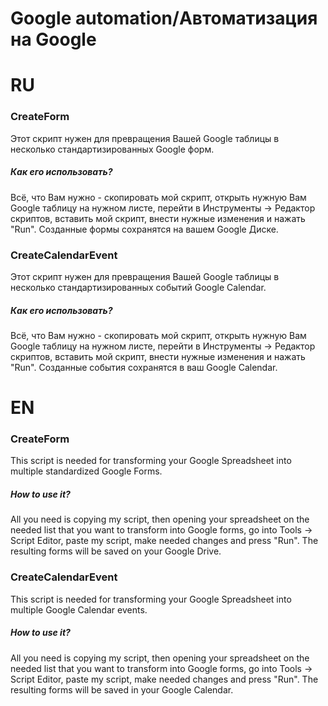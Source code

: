 # Google automation/Автоматизация на Google

# RU
### CreateForm
Этот скрипт нужен для превращения Вашей Google таблицы в несколько стандартизированных Google форм.
##### Как его использовать?
Всё, что Вам нужно - скопировать мой скрипт, открыть нужную Вам Google таблицу на нужном листе,
перейти в Инструменты -> Редактор скриптов, вставить мой скрипт, внести нужные изменения и нажать "Run". Созданные формы сохранятся на вашем Google Диске.

### CreateCalendarEvent
Этот скрипт нужен для превращения Вашей Google таблицы в несколько стандартизированных событий Google Calendar.
##### Как его использовать?
Всё, что Вам нужно - скопировать мой скрипт, открыть нужную Вам Google таблицу на нужном листе,
перейти в Инструменты -> Редактор скриптов, вставить мой скрипт, внести нужные изменения и нажать "Run". Созданные события сохранятся в ваш Google Calendar.

# EN
### CreateForm
This script is needed for transforming your Google Spreadsheet into multiple standardized Google Forms.
##### How to use it?
All you need is copying my script, then opening your spreadsheet on the needed list that you want to transform into Google forms,
go into Tools -> Script Editor, paste my script, make needed changes and press "Run". The resulting forms will be saved on your Google Drive.

### CreateCalendarEvent
This script is needed for transforming your Google Spreadsheet into multiple Google Calendar events.
##### How to use it?
All you need is copying my script, then opening your spreadsheet on the needed list that you want to transform into Google forms,
go into Tools -> Script Editor, paste my script, make needed changes and press "Run". The resulting forms will be saved in your Google Calendar.
